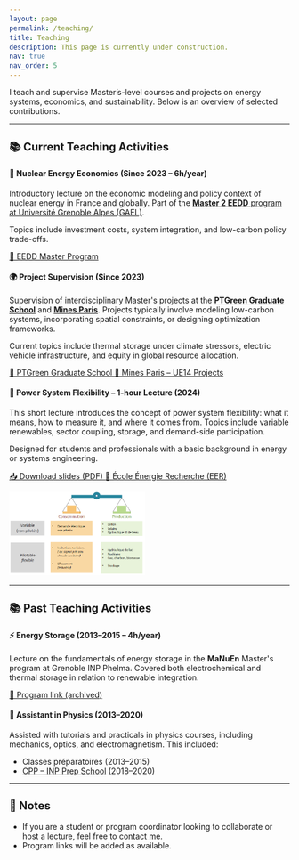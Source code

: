 ```yaml
---
layout: page
permalink: /teaching/
title: Teaching
description: This page is currently under construction. 
nav: true
nav_order: 5
---
```



I teach and supervise Master’s-level courses and projects on energy systems, economics, and sustainability. Below is an overview of selected contributions.

---
<div class="text-center">
  <h2 style="font-size: 1.4em;">📚 Current Teaching Activities</h2>
</div>

#### 🧮 <span style="font-size: 1em;">Nuclear Energy Economics (Since 2023 – 6h/year)</span>  
<div class="row">
  <div class="col-md-8">
    <p>
      Introductory lecture on the economic modeling and policy context of nuclear energy in France and globally. Part of the <a href="https://gael.univ-grenoble-alpes.fr/en/master-2-eedd-economie-lenergie-et-developpement-durable" target="_blank"><strong>Master 2 EEDD</strong> program at Université Grenoble Alpes (GAEL)</a>.
    </p>
    <p>
      Topics include investment costs, system integration, and low-carbon policy trade-offs.
    </p>
    <p>
      <a href="https://gael.univ-grenoble-alpes.fr/en/master-2-eedd-economie-lenergie-et-developpement-durable" class="btn btn-sm btn-outline-primary" target="_blank">
        🔗 EEDD Master Program
      </a>
    </p>
  </div>
</div>

#### 🌍 <span style="font-size: 1em;">Project Supervision (Since 2023)</span>  
<div class="row">
  <div class="col-md-8">
    <p>
      Supervision of interdisciplinary Master's projects at the <a href="https://www.univ-grenoble-alpes.fr/formation/graduate-school/green-grenoble-energy-transition-academy-1539484.kjsp" target="_blank"><strong>PTGreen Graduate School</strong></a> and <a href="https://robingirard.github.io/MINES-UE14-miniprojet/" target="_blank"><strong>Mines Paris</strong></a>. Projects typically involve modeling low-carbon systems, incorporating spatial constraints, or designing optimization frameworks.
    </p>
    <p>
      Current topics include thermal storage under climate stressors, electric vehicle infrastructure, and equity in global resource allocation.
    </p>
    <p>
      <a href="https://www.univ-grenoble-alpes.fr/formation/graduate-school/green-grenoble-energy-transition-academy-1539484.kjsp" class="btn btn-sm btn-outline-primary" target="_blank">
        🌱 PTGreen Graduate School
      </a>
      <a href="https://robingirard.github.io/MINES-UE14-miniprojet/" class="btn btn-sm btn-outline-primary" target="_blank">
        🔧 Mines Paris – UE14 Projects
      </a>
    </p>
  </div>
</div>

#### 🔌 <span style="font-size: 1em;">Power System Flexibility – 1-hour Lecture (2024)</span>  
<div class="row">
  <div class="col-md-8">
    <p>
      This short lecture introduces the concept of power system flexibility: what it means, how to measure it, and where it comes from.
      Topics include variable renewables, sector coupling, storage, and demand-side participation.
    </p>
    <p>
      Designed for students and professionals with a basic background in energy or systems engineering.
    </p>
    <p>
      <a href="https://nuage.gresille.org/index.php/s/kwC8GiJJn3FbmJG" class="btn btn-sm btn-outline-primary" target="_blank">
        📥 Download slides (PDF)
      </a>
      <a href="https://lpsc.in2p3.fr/?page_id=1943" class="btn btn-sm btn-outline-primary" target="_blank">
        🔗 École Énergie Recherche (EER)
      </a>
    </p>
  </div>
  <div class="col-md-4 text-center">
    <img src="/assets/img/slides/cover_flexibility.png" alt="Slide cover" class="img-fluid rounded shadow-sm" style="max-height: 150px;">
  </div>
</div>

---
<div class="text-center">
  <h2 style="font-size: 1.4em;">📚 Past Teaching Activities</h2>
</div>

#### ⚡ <span style="font-size: 1em;">Energy Storage (2013–2015 – 4h/year)</span>  
<div class="row">
  <div class="col-md-8">
    <p>
      Lecture on the fundamentals of energy storage in the <strong>MaNuEn</strong> Master's program at Grenoble INP Phelma. Covered both electrochemical and thermal storage in relation to renewable integration.
    </p>
    <p>
      <a href="#" class="btn btn-sm btn-outline-primary disabled">
        🔗 Program link (archived)
      </a>
    </p>
  </div>
</div>

#### 🧪 <span style="font-size: 1em;">Assistant in Physics (2013–2020)</span>  
<div class="row">
  <div class="col-md-8">
    <p>
      Assisted with tutorials and practicals in physics courses, including mechanics, optics, and electromagnetism. This included:
    </p>
    <ul>
      <li>Classes préparatoires (2013–2015)</li>
      <li><a href="https://www.la-prepa-des-inp.fr/" target="_blank">CPP – INP Prep School</a> (2018–2020)</li>
    </ul>
  </div>
</div>

---
<div class="text-center">
  <h2 style="font-size: 1.4em;">🧩 Notes</h2>
</div>
<ul>
  <li>If you are a student or program coordinator looking to collaborate or host a lecture, feel free to <a href="/#contact">contact me</a>.</li>
  <li>Program links will be added as available.</li>
</ul>
